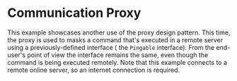 # Communication Proxy
This example showcases another use of the proxy design pattern. This time, the proxy is used
to masks a command that's executed in a remote server using a previously-defined interface
( the `Pingable` interface). From the end-user's point of view the interface remains the same, even
though the command is being executed remotely.
Note that this example connects to a remote online server, so an internet connection is required.
